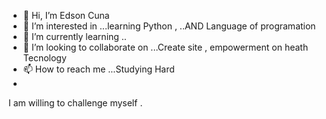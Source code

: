 - 👋 Hi, I’m Edson Cuna
- 👀 I’m interested in ...learning Python , ..AND Language of programation
- 🌱 I’m currently learning ..
- 💞️ I’m looking to collaborate on ...Create site , empowerment on heath Tecnology
- 📫 How to reach me ...Studying Hard
-

<!---
Edson Cuna is a ✨ special ✨ repository because its `README.md` (this file) appears on your GitHub profile.
You can click the Preview link to take a look at your changes.
--->
I am willing to challenge myself .
